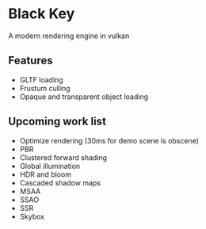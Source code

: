 # Black Key


A modern rendering engine in vulkan

## Features
* GLTF loading
* Frustum culling
* Opaque and transparent object loading

##  Upcoming work list
* Optimize rendering (30ms for demo scene is obscene)
* PBR
* Clustered forward shading
* Global illumination
* HDR and bloom
* Cascaded shadow maps
* MSAA
* SSAO
* SSR
* Skybox